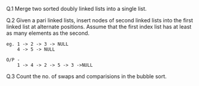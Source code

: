 Q.1 Merge two sorted doubly linked lists into a single list.

Q.2 
    Given a pari linked lists, insert nodes of second linked lists into the first linked list at alternate positions. Assume that the first index list has at least as many elements as the second.

    eg. 1 -> 2 -> 3 -> NULL
        4 -> 5 -> NULL

    O/P - 
        1 -> 4 -> 2 -> 5 -> 3 ->NULL

Q.3 Count the no. of swaps and comparisions in the bubble sort.

